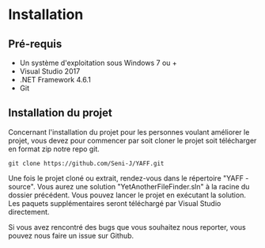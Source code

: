 # Installation

## Pré-requis

* Un système d'exploitation sous Windows 7 ou +
* Visual Studio 2017
* .NET Framework 4.6.1
* Git

## Installation du projet

Concernant l'installation du projet pour les personnes voulant améliorer le projet, vous devez pour commencer par soit cloner le projet soit télécharger en format zip notre repo git.

```text
git clone https://github.com/Seni-J/YAFF.git
```

Une fois le projet cloné ou extrait, rendez-vous dans le répertoire "YAFF - source". Vous aurez une solution "YetAnotherFileFinder.sln" à la racine du dossier précédent. Vous pouvez lancer le projet en exécutant la solution. Les paquets supplémentaires seront téléchargé par Visual Studio directement.

Si vous avez rencontré des bugs que vous souhaitez nous reporter, vous pouvez nous faire un issue sur Github.

